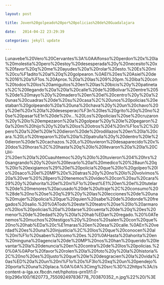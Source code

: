 ```yaml
---

layout: post

title: Joven%20golpeado%20por%20policias%20de%20Guadalajara

date:   2014-04-22 23:29:39

categories: jekyll update

---
```

Lunavebe%20Vero%20Cervantes%3A%0AAlfonso%20perdon%20x%20la%20molestia%20pero%20estoy%20desesperada%20y%20necesito%20x%20favor%20q%20me%20ayudes%20a%20rolar%20esto.%20Es%20mi%20cu%F1adito%20al%20q%20golpearon.%0AEl%20es%20Asiel%20de%2016%20a%F1os.%20Aprox.%20a%20las%209%20pm.%20iba%20con%20todos%20los%20amiguitos%20en%20las%20bicis%20y%20patinetas%2C%20llegando%20a%20la%20calle%20de%20Bolivar%20entre%205%20de%20mayo%20y%20madero%20en%20el%20centro%20y%20a%20unas%20cuadras%20de%20su%20casa%2C%20unos%20policias%20estaban%20golpeando%20a%20una%20chava%20y%20un%20chavo%20y%20el%20x%20la%20desesperaci%F3n%20les%20grito%20q%20no%20se%20pasar%E1n%20de%20v...%20Los%20policias%20se%20cruzaron%20y%20lo%20empezaron%20a%20golpear%20y%20le%20pegaron%20a%20mi%20hijo%20y%20a%20los%20otros%204%20ni%F1os%2C%20pero%20a%20el%20le%20dieron%20de%20rodillazos%20en%20la%20cara.%20Lo%20treparon%20a%20la%20patrulla%20y%20dentro%20le%20dieron%20de%20cachazos.%20Lo%20tuvieron%20desaparecido%20x%20dos%20horas%2C%20hasta%20q%20lo%20llevaron%20a%20la%20CUH-2%20en%20la%20Cuauhtemoc%20y%20lo%20tuvieron%204%20hrs%20sangrando%20y%20sin%20llevarlo%20al%20medico%20%28aun%20q%20lo%20exigiamos%29%20el%20policia%20que%20lo%20golpeo%20lo%20saco%20el%20MP%20x%20atras%20y%20no%20lo%20volvimos%20a%20ver%20%28pero%20tenemos%20video%20con%20su%20cara%29%20y%20ahorita%20el%20ni%F1o%20est%E1%20en%20el%20tutelar%20de%20menores%20acusado%20de%20ultraje%2C%20consumo%20%28de%20no%20se%20q%29%20y%20las%20lecciones%20de%20una%20mujer%20policia%20que%20quien%20sabe%20de%20donde%20fregados%20salio.%20%0ATodo%20este%20teatro%20se%20lo%20armaron%20los%20policias%20al%20darse%20cuenta%20de%20q%20es%20menor%20de%20edad%20y%20la%20hab%EDan%20regado.%20%0ATenemos%20muchos%20testigos%20y%20nos%20salen%20con%20que%20no%20hab%EDa%20c%E1maras%20en%20esa%20calle.%0AEn%20verdad%20es%20una%20injusticia%2C%20los%20que%20conocen%20al%20ni%F1o%20saben%20como%20es.%20%0AHasta%20ahorita%20en%20ninguna%20agencia%20de%20MP%20nos%20han%20querido%20levantar%20la%20denuncia%20en%20contra%20de%20los%20policias.%20%0A%0APor%20favor%20rolen%20la%20foto%20y%20la%20historia%2C%20no%20es%20justo%20que%20le%20desgracien%20la%20vida%20as%ED%20a%20un%20ni%F1o%20s%F3lo%20xq%20un%20pendejo%20porta%20una%20placa.%0A%0A%3Cimg%20src%3D%22https%3A//scontent-a-lga.xx.fbcdn.net/hphotos-prn1/t1.0-9/p296x100/1620773_755092497836778_703870352_n.jpg%22%20/%3E